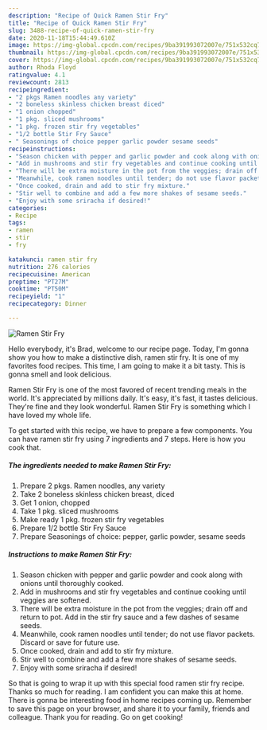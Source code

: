 ```yaml
---
description: "Recipe of Quick Ramen Stir Fry"
title: "Recipe of Quick Ramen Stir Fry"
slug: 3488-recipe-of-quick-ramen-stir-fry
date: 2020-11-18T15:44:49.610Z
image: https://img-global.cpcdn.com/recipes/9ba391993072007e/751x532cq70/ramen-stir-fry-recipe-main-photo.jpg
thumbnail: https://img-global.cpcdn.com/recipes/9ba391993072007e/751x532cq70/ramen-stir-fry-recipe-main-photo.jpg
cover: https://img-global.cpcdn.com/recipes/9ba391993072007e/751x532cq70/ramen-stir-fry-recipe-main-photo.jpg
author: Rhoda Floyd
ratingvalue: 4.1
reviewcount: 2813
recipeingredient:
- "2 pkgs Ramen noodles any variety"
- "2 boneless skinless chicken breast diced"
- "1 onion chopped"
- "1 pkg. sliced mushrooms"
- "1 pkg. frozen stir fry vegetables"
- "1/2 bottle Stir Fry Sauce"
- " Seasonings of choice pepper garlic powder sesame seeds"
recipeinstructions:
- "Season chicken with pepper and garlic powder and cook along with onions until thoroughly cooked."
- "Add in mushrooms and stir fry vegetables and continue cooking until veggies are softened."
- "There will be extra moisture in the pot from the veggies; drain off and return to pot. Add in the stir fry sauce and a few dashes of sesame seeds."
- "Meanwhile, cook ramen noodles until tender; do not use flavor packets. Discard or save for future use."
- "Once cooked, drain and add to stir fry mixture."
- "Stir well to combine and add a few more shakes of sesame seeds."
- "Enjoy with some sriracha if desired!"
categories:
- Recipe
tags:
- ramen
- stir
- fry

katakunci: ramen stir fry 
nutrition: 276 calories
recipecuisine: American
preptime: "PT27M"
cooktime: "PT50M"
recipeyield: "1"
recipecategory: Dinner

---
```



![Ramen Stir Fry](https://img-global.cpcdn.com/recipes/9ba391993072007e/751x532cq70/ramen-stir-fry-recipe-main-photo.jpg)

Hello everybody, it's Brad, welcome to our recipe page. Today, I'm gonna show you how to make a distinctive dish, ramen stir fry. It is one of my favorites food recipes. This time, I am going to make it a bit tasty. This is gonna smell and look delicious.

Ramen Stir Fry is one of the most favored of recent trending meals in the world. It's appreciated by millions daily. It's easy, it's fast, it tastes delicious. They're fine and they look wonderful. Ramen Stir Fry is something which I have loved my whole life.




To get started with this recipe, we have to prepare a few components. You can have ramen stir fry using 7 ingredients and 7 steps. Here is how you cook that.

<!--inarticleads1-->

##### The ingredients needed to make Ramen Stir Fry:

1. Prepare 2 pkgs. Ramen noodles, any variety
1. Take 2 boneless skinless chicken breast, diced
1. Get 1 onion, chopped
1. Take 1 pkg. sliced mushrooms
1. Make ready 1 pkg. frozen stir fry vegetables
1. Prepare 1/2 bottle Stir Fry Sauce
1. Prepare  Seasonings of choice: pepper, garlic powder, sesame seeds




<!--inarticleads2-->

##### Instructions to make Ramen Stir Fry:

1. Season chicken with pepper and garlic powder and cook along with onions until thoroughly cooked.
1. Add in mushrooms and stir fry vegetables and continue cooking until veggies are softened.
1. There will be extra moisture in the pot from the veggies; drain off and return to pot. Add in the stir fry sauce and a few dashes of sesame seeds.
1. Meanwhile, cook ramen noodles until tender; do not use flavor packets. Discard or save for future use.
1. Once cooked, drain and add to stir fry mixture.
1. Stir well to combine and add a few more shakes of sesame seeds.
1. Enjoy with some sriracha if desired!




So that is going to wrap it up with this special food ramen stir fry recipe. Thanks so much for reading. I am confident you can make this at home. There is gonna be interesting food in home recipes coming up. Remember to save this page on your browser, and share it to your family, friends and colleague. Thank you for reading. Go on get cooking!

